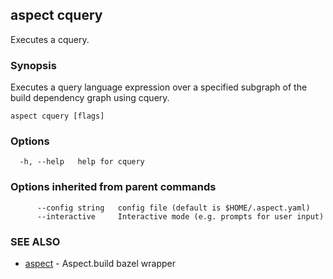 ## aspect cquery

Executes a cquery.

### Synopsis

Executes a query language expression over a specified subgraph of the build dependency graph using cquery.

```
aspect cquery [flags]
```

### Options

```
  -h, --help   help for cquery
```

### Options inherited from parent commands

```
      --config string   config file (default is $HOME/.aspect.yaml)
      --interactive     Interactive mode (e.g. prompts for user input)
```

### SEE ALSO

* [aspect](aspect.md)	 - Aspect.build bazel wrapper


